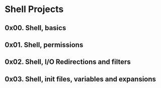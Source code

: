 # Shell Projects
## 0x00. Shell, basics
## 0x01. Shell, permissions
## 0x02. Shell, I/O Redirections and filters
## 0x03. Shell, init files, variables and expansions

